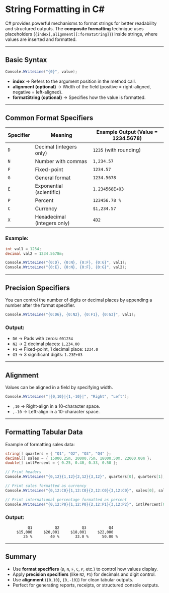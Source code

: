 # String Formatting in C\#

C# provides powerful mechanisms to format strings for better readability and structured outputs. The **composite formatting** technique uses placeholders (`{index[,alignment][:formatString]}`) inside strings, where values are inserted and formatted.

---

## Basic Syntax

```csharp
Console.WriteLine("{0}", value);
```

* **index** → Refers to the argument position in the method call.
* **alignment (optional)** → Width of the field (positive = right-aligned, negative = left-aligned).
* **formatString (optional)** → Specifies how the value is formatted.

---

## Common Format Specifiers

| Specifier | Meaning                     | Example Output (Value = 1234.5678) |
| --------- | --------------------------- | ---------------------------------- |
| `D`       | Decimal (integers only)     | `1235` (with rounding)             |
| `N`       | Number with commas          | `1,234.57`                         |
| `F`       | Fixed-point                 | `1234.57`                          |
| `G`       | General format              | `1234.5678`                        |
| `E`       | Exponential (scientific)    | `1.234568E+03`                     |
| `P`       | Percent                     | `123456.78 %`                      |
| `C`       | Currency                    | `$1,234.57`                        |
| `X`       | Hexadecimal (integers only) | `4D2`                              |

### Example:

```csharp
int val1 = 1234;
decimal val2 = 1234.5678m;

Console.WriteLine("{0:D}, {0:N}, {0:F}, {0:G}", val1);
Console.WriteLine("{0:E}, {0:N}, {0:F}, {0:G}", val2);
```

---

## Precision Specifiers

You can control the number of digits or decimal places by appending a number after the format specifier.

```csharp
Console.WriteLine("{0:D6}, {0:N2}, {0:F1}, {0:G3}", val1);
```

### Output:

* `D6` → Pads with zeros: `001234`
* `N2` → 2 decimal places: `1,234.00`
* `F1` → Fixed-point, 1 decimal place: `1234.0`
* `G3` → 3 significant digits: `1.23E+03`

---

## Alignment

Values can be aligned in a field by specifying width.

```csharp
Console.WriteLine("|{0,10}|{1,-10}|", "Right", "Left");
```

* `,10` → Right-align in a 10-character space.
* `,-10` → Left-align in a 10-character space.

---

## Formatting Tabular Data

Example of formatting sales data:

```csharp
string[] quarters = { "Q1", "Q2", "Q3", "Q4" };
decimal[] sales = { 15000.25m, 20000.75m, 18000.50m, 22000.00m };
double[] intlPercent = { 0.25, 0.40, 0.33, 0.50 };

// Print headers
Console.WriteLine("{0,12}{1,12}{2,12}{3,12}", quarters[0], quarters[1], quarters[2], quarters[3]);

// Print sales formatted as currency
Console.WriteLine("{0,12:C0}{1,12:C0}{2,12:C0}{3,12:C0}", sales[0], sales[1], sales[2], sales[3]);

// Print international percentage formatted as percent
Console.WriteLine("{0,12:P0}{1,12:P0}{2,12:P1}{3,12:P2}", intlPercent[0], intlPercent[1], intlPercent[2], intlPercent[3]);
```

### Output:

```
          Q1          Q2          Q3          Q4
     $15,000     $20,001     $18,001     $22,000
        25 %        40 %       33.0 %      50.00 %
```

---

## Summary

* Use **format specifiers** (`D`, `N`, `F`, `C`, `P`, etc.) to control how values display.
* Apply **precision specifiers** (like `N2`, `F1`) for decimals and digit control.
* Use **alignment** (`{0,10}`, `{0,-10}`) for clean tabular outputs.
* Perfect for generating reports, receipts, or structured console outputs.
